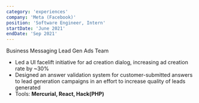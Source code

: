 ```yaml
---
category: 'experiences'
company: 'Meta (Facebook)'
position: 'Software Engineer, Intern'
startDate: 'June 2021'
endDate: 'Sep 2021'
---
```


Business Messaging Lead Gen Ads Team
* Led a UI facelift initiative for ad creation dialog, increasing ad creation rate by ~30%
* Designed an answer validation system for customer-submitted answers to lead generation campaigns in an effort to increase quality of leads generated
* Tools: **Mercurial, React, Hack(PHP)**
